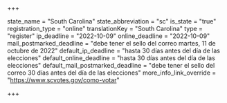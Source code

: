 +++

state_name = "South Carolina"
state_abbreviation = "sc"
is_state = "true"
registration_type = "online"
translationKey = "South Carolina"
type = "register"
ip_deadline = "2022-10-09"
online_deadline = "2022-10-09"
mail_postmarked_deadline = "debe tener el sello del correo martes, 11 de octubre de 2022"
default_ip_deadline = "hasta 30 días antes del día de las elecciones"
default_online_deadline = "hasta 30 días antes del día de las elecciones"
default_mail_postmarked_deadline = "debe tener el sello del correo 30 días antes del día de las elecciones"
more_info_link_override = "https://www.scvotes.gov/como-votar"

+++